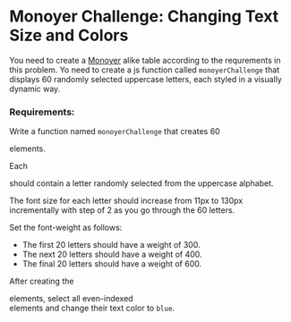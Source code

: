 # Monoyer Challenge: Changing Text Size and Colors

You need to create a [Monoyer](https://en.wikipedia.org/wiki/Monoyer_chart) alike table according to the requrements in this problem. Yo need to create a js function called `monoyerChallenge` that displays 60 randomly selected uppercase letters, each styled in a visually dynamic way.

### Requirements:

Write a function named `monoyerChallenge` that creates 60 <div> elements.

Each <div> should contain a letter randomly selected from the uppercase alphabet.

The font size for each letter should increase from 11px to 130px incrementally with step of 2 as you go through the 60 letters.

Set the font-weight as follows:

- The first 20 letters should have a weight of 300.
- The next 20 letters should have a weight of 400.
- The final 20 letters should have a weight of 600.

After creating the <div> elements, select all even-indexed <div> elements and change their text color to `blue`.
